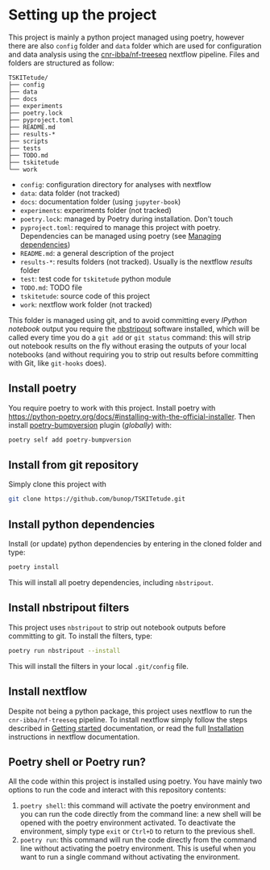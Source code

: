 
# Setting up the project

This project is mainly a python project managed using poetry, however there are
also `config` folder and `data` folder which are used for configuration and data
analysis using the [cnr-ibba/nf-treeseq](https://github.com/cnr-ibba/nf-treeseq)
nextflow pipeline. Files and folders are structured as follow:

```text
TSKITetude/
├── config
├── data
├── docs
├── experiments
├── poetry.lock
├── pyproject.toml
├── README.md
├── results-*
├── scripts
├── tests
├── TODO.md
├── tskitetude
└── work
```

* `config`: configuration directory for analyses with nextflow
* `data`: data folder (not tracked)
* `docs`: documentation folder (using `jupyter-book`)
* `experiments`: experiments folder (not tracked)
* `poetry.lock`: managed by Poetry during installation. Don't touch
* `pyproject.toml`: required to manage this project with poetry. Dependencies
  can be managed using poetry (see [Managing dependencies](https://python-poetry.org/docs/managing-dependencies/))
* `README.md`: a general description of the project
* `results-*`: results folders (not tracked). Usually is the nextflow *results*
  folder
* `test`: test code for `tskitetude` python module
* `TODO.md`: TODO file
* `tskitetude`: source code of this project
* `work`: nextflow work folder (not tracked)

This folder is managed using git, and to avoid committing every *IPython notebook*
output you require the [nbstripout](https://github.com/kynan/nbstripout) software
installed, which will be called every time you do a `git add` or `git status`
command: this will strip out notebook results on the fly without erasing the
outputs of your local notebooks (and without requiring you to strip out results
before committing with Git, like `git-hooks` does).

## Install poetry

You require poetry to work with this project.
Install poetry with <https://python-poetry.org/docs/#installing-with-the-official-installer>. Then
install [poetry-bumpversion](https://pypi.org/project/poetry-bumpversion/) plugin
(*globally*) with:

```bash
poetry self add poetry-bumpversion
```

## Install from git repository

Simply clone this project with

```bash
git clone https://github.com/bunop/TSKITetude.git
```

## Install python dependencies

Install (or update) python dependencies by entering in the cloned folder and type:

```bash
poetry install
```

This will install all poetry dependencies, including `nbstripout`.

## Install nbstripout filters

This project uses `nbstripout` to strip out notebook outputs before committing
to git. To install the filters, type:

```bash
poetry run nbstripout --install
```

This will install the filters in your local `.git/config` file.

## Install nextflow

Despite not being a python package, this project uses nextflow to run the
`cnr-ibba/nf-treeseq` pipeline. To install nextflow simply follow the steps
described in [Getting started](https://www.nextflow.io/#GetStarted) documentation,
or read the full [Installation](https://www.nextflow.io/docs/latest/install.html)
instructions in nextflow documentation.

## Poetry shell or Poetry run?

All the code within this project is installed using poetry. You have mainly two
options to run the code and interact with this repository contents:

1. `poetry shell`: this command will activate the poetry environment and you can
    run the code directly from the command line: a new shell will be opened with
    the poetry environment activated. To deactivate the environment, simply type
    `exit` or `Ctrl+D` to return to the previous shell.
2. `poetry run`: this command will run the code directly from the command line
    without activating the poetry environment. This is useful when you want to
    run a single command without activating the environment.
